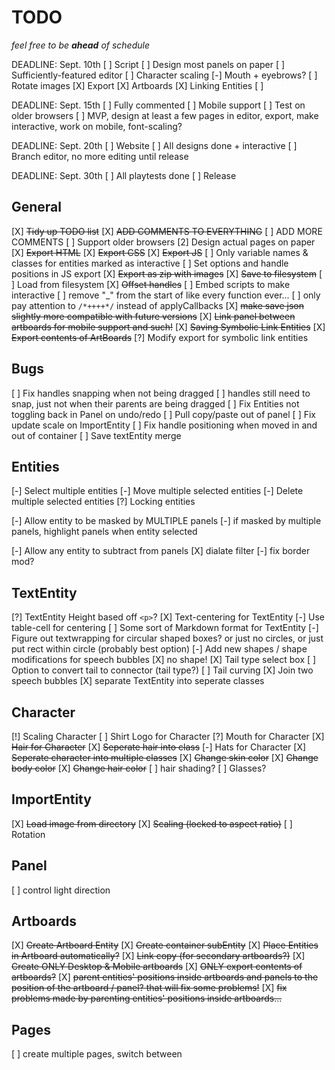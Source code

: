 

# TODO

_feel free to be **ahead** of schedule_

DEADLINE: Sept. 10th
[ ] Script
[ ] Design most panels on paper
[ ] Sufficiently-featured editor
    [ ] Character scaling
    [-] Mouth + eyebrows?
    [ ] Rotate images
    [X] Export
    [X] Artboards
    [X] Linking Entities
[ ] 

DEADLINE: Sept. 15th
[ ] Fully commented
[ ] Mobile support
[ ] Test on older browsers
[ ] MVP, design at least a few pages in editor, export, make interactive, work on mobile, font-scaling?

DEADLINE: Sept. 20th
[ ] Website
[ ] All designs done + interactive
[ ] Branch editor, no more editing until release

DEADLINE: Sept. 30th
[ ] All playtests done
[ ] Release

## General

[X] ~~Tidy up TODO list~~
[X] ~~ADD COMMENTS TO EVERYTHING~~
[ ] ADD MORE COMMENTS
[ ] Support older browsers
[2] Design actual pages on paper
[X] ~~Export HTML~~
[X] ~~Export CSS~~
[X] ~~Export JS~~
[ ] Only variable names & classes for entities marked as interactive
[ ] Set options and handle positions in JS export
[X] ~~Export as zip with images~~
[X] ~~Save to filesystem~~
[ ] Load from filesystem
[X] ~~Offset handles~~
[ ] Embed scripts to make interactive
[ ] remove "_" from the start of like every function ever...
[ ] only pay attention to `/*++++*/` instead of applyCallbacks
[X] ~~make save json slightly more compatible with future versions~~
[X] ~~Link panel between artboards for mobile support and such!~~
[X] ~~Saving Symbolic Link Entities~~
[X] ~~Export contents of ArtBoards~~
[?] Modify export for symbolic link entities

## Bugs

[ ] Fix handles snapping when not being dragged
    [ ] handles still need to snap, just not when their parents are being dragged
[ ] Fix Entities not toggling back in Panel on undo/redo
[ ] Pull copy/paste out of panel
[ ] Fix update scale on ImportEntity
[ ] Fix handle positioning when moved in and out of container
[ ] Save textEntity merge

## Entities
[-] Select multiple entities
[-] Move multiple selected entities
[-] Delete multiple selected entities
[?] Locking entities

[-] Allow entity to be masked by MULTIPLE panels
[-] if masked by multiple panels, highlight panels when entity selected

[-] Allow any entity to subtract from panels
    [X] dialate filter
    [-] fix border mod?

## TextEntity
[?] TextEntity Height based off `<p>`?
[X] Text-centering for TextEntity
[-] Use table-cell for centering
[ ] Some sort of Markdown format for TextEntity
[-] Figure out textwrapping for circular shaped boxes? or just no circles, or just put rect within circle (probably best option)
[-] Add new shapes / shape modifications for speech bubbles
    [X] no shape!
[X] Tail type select box
    [ ] Option to convert tail to connector (tail type?)
[ ] Tail curving
[X] Join two speech bubbles
[X] separate TextEntity into seperate classes


## Character
[!] Scaling Character
[ ] Shirt Logo for Character
[?] Mouth for Character
[X] ~~Hair for Character~~
[X] ~~Seperate hair into class~~
[-] Hats for Character
[X] ~~Seperate character into multiple classes~~
[X] ~~Change skin color~~
[X] ~~Change body color~~
[X] ~~Change hair color~~
[ ] hair shading?
[ ] Glasses?

## ImportEntity
[X] ~~Load image from directory~~
[X] ~~Scaling (locked to aspect ratio)~~
[ ] Rotation

## Panel
[ ] control light direction

## Artboards
[X] ~~Create Artboard Entity~~
[X] ~~Create container subEntity~~
[X] ~~Place Entities in Artboard automatically?~~
[X] ~~Link copy (for secondary artboards?)~~
[X] ~~Create ONLY Desktop & Mobile artboards~~
[X] ~~ONLY export contents of artboards?~~
[X] ~~parent entities' positions inside artboards and panels to the position of the artboard / panel? that will fix some problems!~~
[X] ~~fix problems made by parenting entities' positions inside artboards...~~

## Pages
[ ] create multiple pages, switch between

